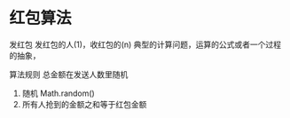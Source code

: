 # 红包算法

发红包
    发红包的人(1)，收红包的(n)
    典型的计算问题，运算的公式或者一个过程的抽象，

算法规则
 总金额在发送人数里随机
 1. 随机 Math.random() 
 2. 所有人抢到的金额之和等于红包金额
 